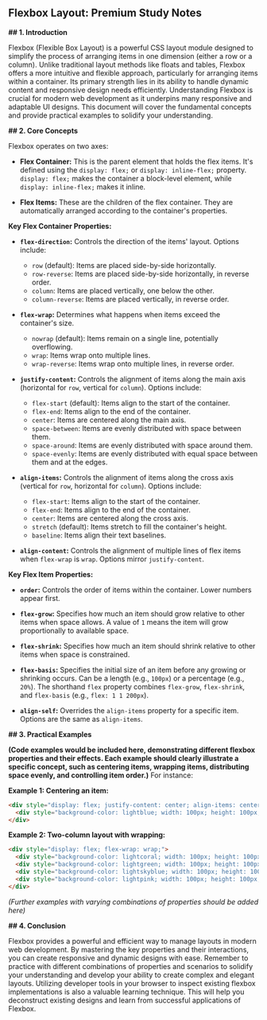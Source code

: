 ## Flexbox Layout: Premium Study Notes

**## 1. Introduction**

Flexbox (Flexible Box Layout) is a powerful CSS layout module designed to simplify the process of arranging items in one dimension (either a row or a column).  Unlike traditional layout methods like floats and tables, Flexbox offers a more intuitive and flexible approach, particularly for arranging items within a container.  Its primary strength lies in its ability to handle dynamic content and responsive design needs efficiently.  Understanding Flexbox is crucial for modern web development as it underpins many responsive and adaptable UI designs.  This document will cover the fundamental concepts and provide practical examples to solidify your understanding.

**## 2. Core Concepts**

Flexbox operates on two axes:

* **Flex Container:** This is the parent element that holds the flex items. It's defined using the `display: flex;` or `display: inline-flex;` property.  `display: flex;` makes the container a block-level element, while `display: inline-flex;` makes it inline.

* **Flex Items:** These are the children of the flex container. They are automatically arranged according to the container's properties.

**Key Flex Container Properties:**

* **`flex-direction`:** Controls the direction of the items' layout.  Options include:
    * `row` (default): Items are placed side-by-side horizontally.
    * `row-reverse`: Items are placed side-by-side horizontally, in reverse order.
    * `column`: Items are placed vertically, one below the other.
    * `column-reverse`: Items are placed vertically, in reverse order.

* **`flex-wrap`:** Determines what happens when items exceed the container's size.
    * `nowrap` (default): Items remain on a single line, potentially overflowing.
    * `wrap`: Items wrap onto multiple lines.
    * `wrap-reverse`: Items wrap onto multiple lines, in reverse order.

* **`justify-content`:**  Controls the alignment of items along the main axis (horizontal for `row`, vertical for `column`). Options include:
    * `flex-start` (default): Items align to the start of the container.
    * `flex-end`: Items align to the end of the container.
    * `center`: Items are centered along the main axis.
    * `space-between`: Items are evenly distributed with space between them.
    * `space-around`: Items are evenly distributed with space around them.
    * `space-evenly`: Items are evenly distributed with equal space between them and at the edges.

* **`align-items`:** Controls the alignment of items along the cross axis (vertical for `row`, horizontal for `column`). Options include:
    * `flex-start`: Items align to the start of the container.
    * `flex-end`: Items align to the end of the container.
    * `center`: Items are centered along the cross axis.
    * `stretch` (default): Items stretch to fill the container's height.
    * `baseline`: Items align their text baselines.


* **`align-content`:**  Controls the alignment of multiple lines of flex items when `flex-wrap` is `wrap`. Options mirror `justify-content`.


**Key Flex Item Properties:**

* **`order`:** Controls the order of items within the container. Lower numbers appear first.

* **`flex-grow`:** Specifies how much an item should grow relative to other items when space allows.  A value of `1` means the item will grow proportionally to available space.

* **`flex-shrink`:** Specifies how much an item should shrink relative to other items when space is constrained.

* **`flex-basis`:** Specifies the initial size of an item before any growing or shrinking occurs.  Can be a length (e.g., `100px`) or a percentage (e.g., `20%`).  The shorthand `flex` property combines `flex-grow`, `flex-shrink`, and `flex-basis` (e.g., `flex: 1 1 200px`).

* **`align-self`:** Overrides the `align-items` property for a specific item. Options are the same as `align-items`.


**## 3. Practical Examples**

**(Code examples would be included here, demonstrating different flexbox properties and their effects.  Each example should clearly illustrate a specific concept, such as centering items, wrapping items, distributing space evenly, and controlling item order.)**  For instance:

**Example 1: Centering an item:**

```html
<div style="display: flex; justify-content: center; align-items: center; height: 200px;">
  <div style="background-color: lightblue; width: 100px; height: 100px;">Centered Item</div>
</div>
```

**Example 2:  Two-column layout with wrapping:**

```html
<div style="display: flex; flex-wrap: wrap;">
  <div style="background-color: lightcoral; width: 100px; height: 100px;">Item 1</div>
  <div style="background-color: lightgreen; width: 100px; height: 100px;">Item 2</div>
  <div style="background-color: lightskyblue; width: 100px; height: 100px;">Item 3</div>
  <div style="background-color: lightpink; width: 100px; height: 100px;">Item 4</div>
</div>
```

*(Further examples with varying combinations of properties should be added here)*

**## 4. Conclusion**

Flexbox provides a powerful and efficient way to manage layouts in modern web development. By mastering the key properties and their interactions, you can create responsive and dynamic designs with ease.  Remember to practice with different combinations of properties and scenarios to solidify your understanding and develop your ability to create complex and elegant layouts.  Utilizing developer tools in your browser to inspect existing flexbox implementations is also a valuable learning technique.  This will help you deconstruct existing designs and learn from successful applications of Flexbox.